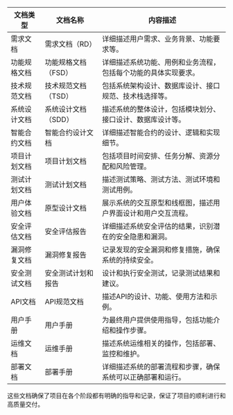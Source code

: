 | 文档类型       | 文档名称             | 内容描述                                                 |
|----------------|----------------------|----------------------------------------------------------|
| 需求文档       | 需求文档（RD）       | 详细描述用户需求、业务背景、功能要求等。                     |
| 功能规格文档   | 功能规格文档（FSD）  | 详细描述系统功能、用例和业务流程，包括每个功能的具体实现要求。 |
| 技术规范文档   | 技术规范文档（TSD）  | 包括系统架构设计、数据库设计、接口规范、技术栈选择等。         |
| 系统设计文档   | 系统设计文档（SDD）  | 描述系统的整体设计，包括模块划分、接口设计、数据库设计等。     |
| 智能合约文档   | 智能合约设计文档     | 详细描述智能合约的设计、逻辑和实现细节。                       |
| 项目计划文档   | 项目计划文档         | 包括项目时间安排、任务分解、资源分配和风险管理。               |
| 测试计划文档   | 测试计划文档         | 描述测试策略、测试方法、测试环境和测试用例。                   |
| 用户体验文档   | 原型设计文档         | 展示系统的交互原型和线框图，描述用户界面设计和用户交互流程。     |
| 安全评估文档   | 安全评估报告         | 详细描述系统安全评估的结果，识别潜在的安全隐患和漏洞。           |
| 漏洞修复文档   | 漏洞修复报告         | 记录发现的安全漏洞和修复措施，确保系统的持续安全。               |
| 安全测试文档   | 安全测试计划和报告   | 设计和执行安全测试，记录测试结果和建议。                       |
| API文档       | API规范文档          | 描述API的设计、功能、使用方法和示例。                        |
| 用户手册       | 用户手册             | 为最终用户提供使用指导，包括功能介绍和操作步骤。               |
| 运维文档       | 运维手册             | 描述系统运维相关的操作，包括部署、监控和维护。                 |
| 部署文档       | 部署手册             | 详细描述系统的部署流程和步骤，确保系统可以正确部署和运行。       |

这些文档确保了项目在各个阶段都有明确的指导和记录，保证了项目的顺利进行和高质量交付。
